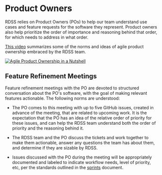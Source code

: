 # Product Owners

RDSS relies on Product Owners (POs) to help our team understand use cases and feature requests for the software they represent.  Product owners also help prioritize the order of importance and reasoning behind that order, for which needs to address in what order.

[This video](#) summarizes some of the norms and ideas of agile product ownership embraced by the RDSS team.

[![Agile Product Ownership in a Nutshell](http://img.youtube.com/vi/502ILHjX9EE/0.jpg)](http://www.youtube.com/watch?v=502ILHjX9EE "Agile Product Ownership in a Nutshell")

 ## Feature Refinement Meetings

Feature refinement meetings with the PO are devoted to structured conversation about the PO's software, with the goal of making relevant features actionable.  The following norms are understood:

 * The PO comes to this meeting with up to five GitHub issues, created in advance of the meeting, that are related to upcoming work.  It is the expectation that the PO has an idea of the relative order of priority for these issues, and can help the RDSS team understand both the order of priority and the reasoning behind it.

 * The RDSS team and the PO discuss the tickets and work together to make them actionable, answer any questions the team has about them, and determine if they are sizable by RDSS.

 * Issues discussed with the PO during the meeting will be appropriately documented and labeled to indicate workflow needs, level of priority, etc, per the standards outlined in the [sprints](work_cycles.md) document.
